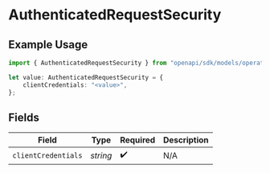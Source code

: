 # AuthenticatedRequestSecurity

## Example Usage

```typescript
import { AuthenticatedRequestSecurity } from "openapi/sdk/models/operations";

let value: AuthenticatedRequestSecurity = {
    clientCredentials: "<value>",
};
```

## Fields

| Field               | Type                | Required            | Description         |
| ------------------- | ------------------- | ------------------- | ------------------- |
| `clientCredentials` | *string*            | :heavy_check_mark:  | N/A                 |